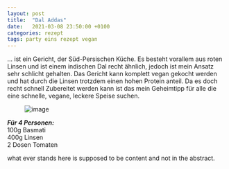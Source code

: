 ```yaml
---
layout: post
title:  "Dal Addas"
date:   2021-03-08 23:50:00 +0100
categories: rezept
tags: party eins rezept vegan
---
```


<div id="post-description">

... ist ein Gericht, der Süd-Persischen Küche. 
Es besteht vorallem aus roten Linsen und ist einem indischen Dal recht ähnlich, jedoch ist mein Ansatz sehr schlicht gehalten.
Das Gericht kann komplett vegan gekocht werden und hat durch die Linsen trotzdem einen hohen Protein anteil.
Da es doch recht schnell Zubereitet werden kann ist das mein Geheimtipp für alle die eine schnelle, vegane, leckere Speise suchen.


<figure>
	<img src="{{ site.baseurl }}/assets/img/Gewuerze.jpg" alt="image">
</figure>

</div>

***Für 4 Personen:*** <br> 
100g Basmati <br> 
400g Linsen <br> 
2 Dosen Tomaten  

what ever stands here is supposed to be content and not in the abstract.